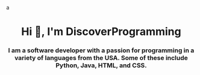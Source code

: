 a<h1 align="center">Hi 👋, I'm DiscoverProgramming</h1>
<h3 align="center">I am a software developer with a passion for programming in a variety of languages from the USA. Some of these include Python, Java, HTML, and CSS.</h3>

<!---
DiscoverProgramming/DiscoverProgramming is a ✨ special ✨ repository because its `README.md` (this file) appears on your GitHub profile.
You can click the Preview link to take a look at your changes.
--->
